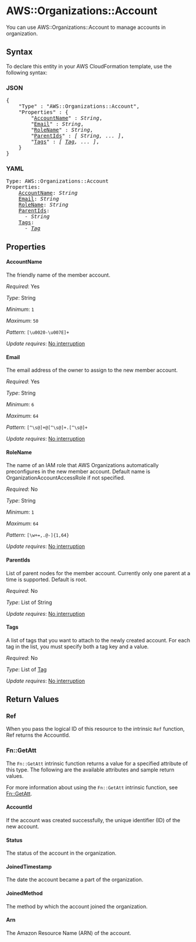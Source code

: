 # AWS::Organizations::Account

You can use AWS::Organizations::Account to manage accounts in organization.

## Syntax

To declare this entity in your AWS CloudFormation template, use the following syntax:

### JSON

<pre>
{
    "Type" : "AWS::Organizations::Account",
    "Properties" : {
        "<a href="#accountname" title="AccountName">AccountName</a>" : <i>String</i>,
        "<a href="#email" title="Email">Email</a>" : <i>String</i>,
        "<a href="#rolename" title="RoleName">RoleName</a>" : <i>String</i>,
        "<a href="#parentids" title="ParentIds">ParentIds</a>" : <i>[ String, ... ]</i>,
        "<a href="#tags" title="Tags">Tags</a>" : <i>[ <a href="tag.md">Tag</a>, ... ]</i>,
    }
}
</pre>

### YAML

<pre>
Type: AWS::Organizations::Account
Properties:
    <a href="#accountname" title="AccountName">AccountName</a>: <i>String</i>
    <a href="#email" title="Email">Email</a>: <i>String</i>
    <a href="#rolename" title="RoleName">RoleName</a>: <i>String</i>
    <a href="#parentids" title="ParentIds">ParentIds</a>: <i>
      - String</i>
    <a href="#tags" title="Tags">Tags</a>: <i>
      - <a href="tag.md">Tag</a></i>
</pre>

## Properties

#### AccountName

The friendly name of the member account.

_Required_: Yes

_Type_: String

_Minimum_: <code>1</code>

_Maximum_: <code>50</code>

_Pattern_: <code>[\u0020-\u007E]+</code>

_Update requires_: [No interruption](https://docs.aws.amazon.com/AWSCloudFormation/latest/UserGuide/using-cfn-updating-stacks-update-behaviors.html#update-no-interrupt)

#### Email

The email address of the owner to assign to the new member account.

_Required_: Yes

_Type_: String

_Minimum_: <code>6</code>

_Maximum_: <code>64</code>

_Pattern_: <code>[^\s@]+@[^\s@]+\.[^\s@]+</code>

_Update requires_: [No interruption](https://docs.aws.amazon.com/AWSCloudFormation/latest/UserGuide/using-cfn-updating-stacks-update-behaviors.html#update-no-interrupt)

#### RoleName

The name of an IAM role that AWS Organizations automatically preconfigures in the new member account. Default name is OrganizationAccountAccessRole if not specified.

_Required_: No

_Type_: String

_Minimum_: <code>1</code>

_Maximum_: <code>64</code>

_Pattern_: <code>[\w+=,.@-]{1,64}</code>

_Update requires_: [No interruption](https://docs.aws.amazon.com/AWSCloudFormation/latest/UserGuide/using-cfn-updating-stacks-update-behaviors.html#update-no-interrupt)

#### ParentIds

List of parent nodes for the member account. Currently only one parent at a time is supported. Default is root.

_Required_: No

_Type_: List of String

_Update requires_: [No interruption](https://docs.aws.amazon.com/AWSCloudFormation/latest/UserGuide/using-cfn-updating-stacks-update-behaviors.html#update-no-interrupt)

#### Tags

A list of tags that you want to attach to the newly created account. For each tag in the list, you must specify both a tag key and a value.

_Required_: No

_Type_: List of <a href="tag.md">Tag</a>

_Update requires_: [No interruption](https://docs.aws.amazon.com/AWSCloudFormation/latest/UserGuide/using-cfn-updating-stacks-update-behaviors.html#update-no-interrupt)

## Return Values

### Ref

When you pass the logical ID of this resource to the intrinsic `Ref` function, Ref returns the AccountId.

### Fn::GetAtt

The `Fn::GetAtt` intrinsic function returns a value for a specified attribute of this type. The following are the available attributes and sample return values.

For more information about using the `Fn::GetAtt` intrinsic function, see [Fn::GetAtt](https://docs.aws.amazon.com/AWSCloudFormation/latest/UserGuide/intrinsic-function-reference-getatt.html).

#### AccountId

If the account was created successfully, the unique identifier (ID) of the new account.

#### Status

The status of the account in the organization.

#### JoinedTimestamp

The date the account became a part of the organization.

#### JoinedMethod

The method by which the account joined the organization.

#### Arn

The Amazon Resource Name (ARN) of the account.
